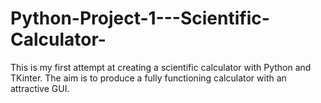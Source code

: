 # Python-Project-1---Scientific-Calculator-

This is my first attempt at creating a scientific calculator with Python and TKinter. The aim is to produce a fully functioning calculator with an attractive GUI.